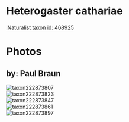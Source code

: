 
Heterogaster cathariae
======================
  
[iNaturalist taxon id: 468925](https://www.inaturalist.org/taxa/468925)
# Photos

## by: Paul Braun
  
![taxon222873807](https://inaturalist-open-data.s3.amazonaws.com/photos/238838601/medium.jpeg)  
![taxon222873823](https://inaturalist-open-data.s3.amazonaws.com/photos/238838626/medium.jpeg)  
![taxon222873847](https://inaturalist-open-data.s3.amazonaws.com/photos/238838650/medium.jpeg)  
![taxon222873861](https://inaturalist-open-data.s3.amazonaws.com/photos/238838667/medium.jpeg)  
![taxon222873897](https://inaturalist-open-data.s3.amazonaws.com/photos/238838690/medium.jpeg)
